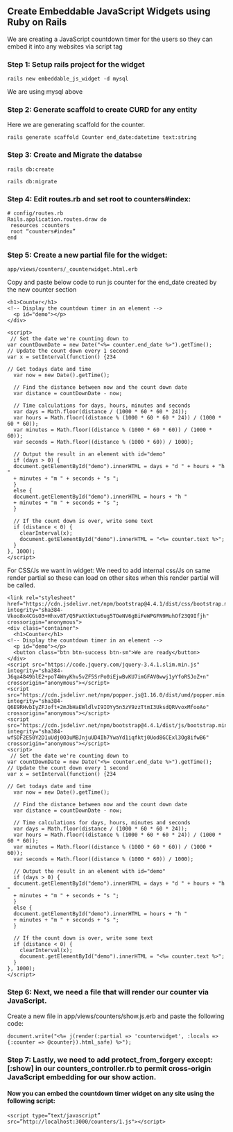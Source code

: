 ## Create Embeddable JavaScript Widgets using Ruby on Rails

We are creating a JavaScript countdown timer for the users so they can embed it into any websites via script tag

### Step 1: Setup rails project for the widget

```
rails new embeddable_js_widget -d mysql
```

We are using mysql above

### Step 2: Generate scaffold to create CURD for any entity

Here we are generating scaffold for the counter.

```
rails generate scaffold Counter end_date:datetime text:string

```

### Step 3: Create and Migrate the databse

```
rails db:create

rails db:migrate
```

### Step 4: Edit routes.rb and set root to counters#index:

```
# config/routes.rb
Rails.application.routes.draw do
 resources :counters
 root “counters#index”
end
```

### Step 5: Create a new partial file for the widget:

```
app/views/counters/_counterwidget.html.erb
```

Copy and paste below code to run js counter for the end_date created by the new counter section

```
<h1>Counter</h1>
<!-- Display the countdown timer in an element -->
  <p id="demo"></p>
</div>

<script>
 // Set the date we're counting down to
var countDownDate = new Date("<%= counter.end_date %>").getTime();
// Update the count down every 1 second
var x = setInterval(function() {234

// Get todays date and time
  var now = new Date().getTime();
    
  // Find the distance between now and the count down date
  var distance = countDownDate - now;
    
  // Time calculations for days, hours, minutes and seconds
  var days = Math.floor(distance / (1000 * 60 * 60 * 24));
  var hours = Math.floor((distance % (1000 * 60 * 60 * 24)) / (1000 * 60 * 60));
  var minutes = Math.floor((distance % (1000 * 60 * 60)) / (1000 * 60));
  var seconds = Math.floor((distance % (1000 * 60)) / 1000);
    
  // Output the result in an element with id="demo"
  if (days > 0) {
  document.getElementById("demo").innerHTML = days + "d " + hours + "h "
  + minutes + "m " + seconds + "s ";
  }
  else {
  document.getElementById("demo").innerHTML = hours + "h "
  + minutes + "m " + seconds + "s ";
  }
    
  // If the count down is over, write some text 
  if (distance < 0) {
    clearInterval(x);
    document.getElementById("demo").innerHTML = "<%= counter.text %>";
  }
}, 1000);
</script>
```

For CSS/Js we want in widget: We need to add internal css/Js on same render partial so these can load on other sites when this render partial will be called.

```
<link rel="stylesheet" href="https://cdn.jsdelivr.net/npm/bootstrap@4.4.1/dist/css/bootstrap.min.css" integrity="sha384-Vkoo8x4CGsO3+Hhxv8T/Q5PaXtkKtu6ug5TOeNV6gBiFeWPGFN9MuhOf23Q9Ifjh" crossorigin="anonymous">
<div class="container">
  <h1>Counter</h1>
<!-- Display the countdown timer in an element -->
  <p id="demo"></p>
  <button class="btn btn-success btn-sm">We are ready</button>
</div>
<script src="https://code.jquery.com/jquery-3.4.1.slim.min.js" integrity="sha384-J6qa4849blE2+poT4WnyKhv5vZF5SrPo0iEjwBvKU7imGFAV0wwj1yYfoRSJoZ+n" crossorigin="anonymous"></script>
<script src="https://cdn.jsdelivr.net/npm/popper.js@1.16.0/dist/umd/popper.min.js" integrity="sha384-Q6E9RHvbIyZFJoft+2mJbHaEWldlvI9IOYy5n3zV9zzTtmI3UksdQRVvoxMfooAo" crossorigin="anonymous"></script>
<script src="https://cdn.jsdelivr.net/npm/bootstrap@4.4.1/dist/js/bootstrap.min.js" integrity="sha384-wfSDF2E50Y2D1uUdj0O3uMBJnjuUD4Ih7YwaYd1iqfktj0Uod8GCExl3Og8ifwB6" crossorigin="anonymous"></script>
<script>
 // Set the date we're counting down to
var countDownDate = new Date("<%= counter.end_date %>").getTime();
// Update the count down every 1 second
var x = setInterval(function() {234

// Get todays date and time
  var now = new Date().getTime();
    
  // Find the distance between now and the count down date
  var distance = countDownDate - now;
    
  // Time calculations for days, hours, minutes and seconds
  var days = Math.floor(distance / (1000 * 60 * 60 * 24));
  var hours = Math.floor((distance % (1000 * 60 * 60 * 24)) / (1000 * 60 * 60));
  var minutes = Math.floor((distance % (1000 * 60 * 60)) / (1000 * 60));
  var seconds = Math.floor((distance % (1000 * 60)) / 1000);
    
  // Output the result in an element with id="demo"
  if (days > 0) {
  document.getElementById("demo").innerHTML = days + "d " + hours + "h "
  + minutes + "m " + seconds + "s ";
  }
  else {
  document.getElementById("demo").innerHTML = hours + "h "
  + minutes + "m " + seconds + "s ";
  }
    
  // If the count down is over, write some text 
  if (distance < 0) {
    clearInterval(x);
    document.getElementById("demo").innerHTML = "<%= counter.text %>";
  }
}, 1000);
</script>

```

### Step 6: Next, we need a file that will render our counter via JavaScript. 

Create a new file in app/views/counters/show.js.erb and paste the following code:

```
document.write("<%= j(render(:partial => 'counterwidget', :locals => {:counter => @counter}).html_safe) %>");
```

### Step 7: Lastly, we need to add protect_from_forgery except: [:show] in our counters_controller.rb to permit cross-origin JavaScript embedding for our show action.


#### Now you can embed the countdown timer widget on any site using the following script:

```
<script type=”text/javascript” src=”http://localhost:3000/counters/1.js"></script>
```